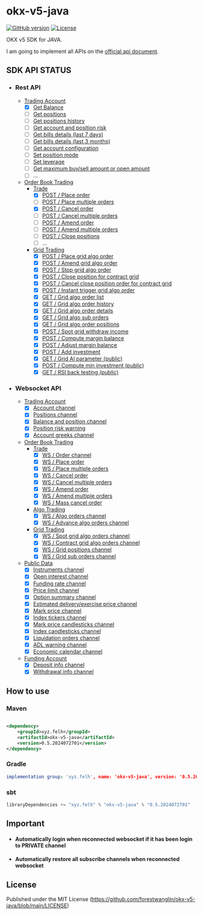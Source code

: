 # okx-v5-java
[![GitHub version](https://img.shields.io/static/v1?label=version&message=v0.5.2024072701&color=blue)](https://github.com/forestwanglin/okx-v5-java)
[![License](https://img.shields.io/static/v1?label=license&message=MIT&color=orange)](https://github.com/forestwanglin/okx-v5-java/blob/main/LICENSE)

OKX v5 SDK for JAVA. 

I am going to implement all APIs on the [official api document](https://www.okx.com/docs-v5/en/#overview).

## SDK API STATUS
- ### Rest API
  - [Trading Account](https://www.okx.com/docs-v5/en/#trading-account-rest-api)
    - [x] [Get Balance](https://www.okx.com/docs-v5/en/#trading-account-rest-api-get-balance)
    - [ ] [Get positions](https://www.okx.com/docs-v5/en/#trading-account-rest-api-get-positions)
    - [ ] [Get positions history](https://www.okx.com/docs-v5/en/#trading-account-rest-api-get-positions-history)
    - [ ] [Get account and position risk](https://www.okx.com/docs-v5/en/#trading-account-rest-api-get-account-and-position-risk)
    - [ ] [Get bills details (last 7 days)](https://www.okx.com/docs-v5/en/#trading-account-rest-api-get-bills-details-last-7-days)
    - [ ] [Get bills details (last 3 months)](https://www.okx.com/docs-v5/en/#trading-account-rest-api-get-bills-details-last-3-months)
    - [ ] [Get account configuration](https://www.okx.com/docs-v5/en/#trading-account-rest-api-get-account-configuration)
    - [ ] [Set position mode](https://www.okx.com/docs-v5/en/#trading-account-rest-api-set-position-mode)
    - [ ] [Set leverage](https://www.okx.com/docs-v5/en/#trading-account-rest-api-set-leverage)
    - [ ] [Get maximum buy/sell amount or open amount](https://www.okx.com/docs-v5/en/#trading-account-rest-api-get-maximum-buy-sell-amount-or-open-amount)
    - [ ] ...
  - [Order Book Trading](https://www.okx.com/docs-v5/en/#order-book-trading)
    - [Trade](https://www.okx.com/docs-v5/en/#order-book-trading-trade)
      - [x] [POST / Place order](https://www.okx.com/docs-v5/en/#order-book-trading-trade-post-place-order)
      - [ ] [POST / Place multiple orders](https://www.okx.com/docs-v5/en/#order-book-trading-trade-post-place-multiple-orders)
      - [x] [POST / Cancel order](https://www.okx.com/docs-v5/en/#order-book-trading-trade-post-cancel-order)
      - [ ] [POST / Cancel multiple orders](https://www.okx.com/docs-v5/en/#order-book-trading-trade-post-cancel-multiple-orders)
      - [ ] [POST / Amend order](https://www.okx.com/docs-v5/en/#order-book-trading-trade-post-amend-order)
      - [ ] [POST / Amend multiple orders](https://www.okx.com/docs-v5/en/#order-book-trading-trade-post-amend-multiple-orders)
      - [ ] [POST / Close positions](https://www.okx.com/docs-v5/en/#order-book-trading-trade-post-close-positions)
      - [ ] ...
    - [Grid Trading](https://www.okx.com/docs-v5/en/#order-book-trading-grid-trading)
      - [x] [POST / Place grid algo order](https://www.okx.com/docs-v5/en/#order-book-trading-grid-trading-post-place-grid-algo-order)
      - [x] [POST / Amend grid algo order](https://www.okx.com/docs-v5/en/#order-book-trading-grid-trading-post-amend-grid-algo-order)
      - [x] [POST / Stop grid algo order](https://www.okx.com/docs-v5/en/#order-book-trading-grid-trading-post-stop-grid-algo-order)
      - [x] [POST / Close position for contract grid](https://www.okx.com/docs-v5/en/#order-book-trading-grid-trading-post-close-position-for-contract-grid)
      - [x] [POST / Cancel close position order for contract grid](https://www.okx.com/docs-v5/en/#order-book-trading-grid-trading-post-cancel-close-position-order-for-contract-grid)
      - [x] [POST / Instant trigger grid algo order](https://www.okx.com/docs-v5/en/#order-book-trading-grid-trading-post-instant-trigger-grid-algo-order)
      - [x] [GET / Grid algo order list](https://www.okx.com/docs-v5/en/#order-book-trading-grid-trading-get-grid-algo-order-list)
      - [x] [GET / Grid algo order history](https://www.okx.com/docs-v5/en/#order-book-trading-grid-trading-get-grid-algo-order-history)
      - [x] [GET / Grid algo order details](https://www.okx.com/docs-v5/en/#order-book-trading-grid-trading-get-grid-algo-order-details)
      - [x] [GET / Grid algo sub orders](https://www.okx.com/docs-v5/en/#order-book-trading-grid-trading-get-grid-algo-sub-orders)
      - [x] [GET / Grid algo order positions](https://www.okx.com/docs-v5/en/#order-book-trading-grid-trading-get-grid-algo-order-positions)
      - [x] [POST / Spot grid withdraw income](https://www.okx.com/docs-v5/en/#order-book-trading-grid-trading-post-spot-grid-withdraw-income)
      - [x] [POST / Compute margin balance](https://www.okx.com/docs-v5/en/#order-book-trading-grid-trading-post-compute-margin-balance)
      - [x] [POST / Adjust margin balance](https://www.okx.com/docs-v5/en/#order-book-trading-grid-trading-post-adjust-margin-balance)
      - [x] [POST / Add investment](https://www.okx.com/docs-v5/en/#order-book-trading-grid-trading-post-add-investment)
      - [x] [GET / Grid AI parameter (public)](https://www.okx.com/docs-v5/en/#order-book-trading-grid-trading-get-grid-ai-parameter-public)
      - [x] [POST / Compute min investment (public)](https://www.okx.com/docs-v5/en/#order-book-trading-grid-trading-post-compute-min-investment-public)
      - [x] [GET / RSI back testing (public)](https://www.okx.com/docs-v5/en/#order-book-trading-grid-trading-get-rsi-back-testing-public)
- ### Websocket API
  - [Trading Account](https://www.okx.com/docs-v5/zh/#trading-account-websocket)
    - [x] [Account channel](https://www.okx.com/docs-v5/en/#trading-account-websocket-account-channel)
    - [x] [Positions channel](https://www.okx.com/docs-v5/en/#trading-account-websocket-positions-channel)
    - [x] [Balance and position channel](https://www.okx.com/docs-v5/en/#trading-account-websocket-balance-and-position-channel)
    - [x] [Position risk warning](https://www.okx.com/docs-v5/en/#trading-account-websocket-position-risk-warning)
    - [x] [Account greeks channel](https://www.okx.com/docs-v5/en/#trading-account-websocket-account-greeks-channel)
  - [Order Book Trading](https://www.okx.com/docs-v5/en/#order-book-trading)
    - [Trade](https://www.okx.com/docs-v5/en/#order-book-trading-trade)
      - [x] [WS / Order channel](https://www.okx.com/docs-v5/en/#order-book-trading-trade-ws-order-channel)
      - [x] [WS / Place order](https://www.okx.com/docs-v5/en/#order-book-trading-trade-ws-place-order)
      - [x] [WS / Place multiple orders](https://www.okx.com/docs-v5/en/#order-book-trading-trade-ws-place-multiple-orders)
      - [x] [WS / Cancel order](https://www.okx.com/docs-v5/en/#order-book-trading-trade-ws-cancel-order)
      - [x] [WS / Cancel multiple orders](https://www.okx.com/docs-v5/en/#order-book-trading-trade-ws-cancel-multiple-orders)
      - [x] [WS / Amend order](https://www.okx.com/docs-v5/en/#order-book-trading-trade-ws-amend-order)
      - [x] [WS / Amend multiple orders](https://www.okx.com/docs-v5/en/#order-book-trading-trade-ws-amend-multiple-orders)
      - [x] [WS / Mass cancel order](https://www.okx.com/docs-v5/en/#order-book-trading-trade-ws-mass-cancel-order)
    - [Algo Trading](https://www.okx.com/docs-v5/en/#order-book-trading-algo-trading)
      - [x] [WS / Algo orders channel](https://www.okx.com/docs-v5/en/#order-book-trading-algo-trading-ws-algo-orders-channel)
      - [x] [WS / Advance algo orders channel](https://www.okx.com/docs-v5/en/#order-book-trading-algo-trading-ws-advance-algo-orders-channel)
    - [Grid Trading](https://www.okx.com/docs-v5/en/#order-book-trading-grid-trading)
      - [x] [WS / Spot grid algo orders channel](https://www.okx.com/docs-v5/en/#order-book-trading-grid-trading-ws-spot-grid-algo-orders-channel)
      - [x] [WS / Contract grid algo orders channel](https://www.okx.com/docs-v5/en/#order-book-trading-grid-trading-ws-contract-grid-algo-orders-channel)
      - [x] [WS / Grid positions channel](https://www.okx.com/docs-v5/en/#order-book-trading-grid-trading-ws-grid-positions-channel)
      - [x] [WS / Grid sub orders channel](https://www.okx.com/docs-v5/en/#order-book-trading-grid-trading-ws-grid-sub-orders-channel)
  - [Public Data](https://www.okx.com/docs-v5/en/#public-data-websocket)
    - [x] [Instruments channel](https://www.okx.com/docs-v5/en/#public-data-websocket-instruments-channel)
    - [x] [Open interest channel](https://www.okx.com/docs-v5/en/#public-data-websocket-open-interest-channel)
    - [x] [Funding rate channel](https://www.okx.com/docs-v5/en/#public-data-websocket-funding-rate-channel)
    - [x] [Price limit channel](https://www.okx.com/docs-v5/en/#public-data-websocket-price-limit-channel)
    - [x] [Option summary channel](https://www.okx.com/docs-v5/en/#public-data-websocket-option-summary-channel)
    - [x] [Estimated delivery/exercise price channel](https://www.okx.com/docs-v5/en/#public-data-websocket-estimated-delivery-exercise-price-channel)
    - [x] [Mark price channel](https://www.okx.com/docs-v5/en/#public-data-websocket-mark-price-channel)
    - [x] [Index tickers channel](https://www.okx.com/docs-v5/en/#public-data-websocket-index-tickers-channel)
    - [x] [Mark price candlesticks channel](https://www.okx.com/docs-v5/en/#public-data-websocket-mark-price-candlesticks-channel)
    - [x] [Index candlesticks channel](https://www.okx.com/docs-v5/en/#public-data-websocket-index-candlesticks-channel)
    - [x] [Liquidation orders channel](https://www.okx.com/docs-v5/en/#public-data-websocket-liquidation-orders-channel)
    - [x] [ADL warning channel](https://www.okx.com/docs-v5/en/#public-data-websocket-adl-warning-channel)
    - [x] [Economic calendar channel](https://www.okx.com/docs-v5/en/#public-data-websocket-economic-calendar-channel)
  - [Funding Account](https://www.okx.com/docs-v5/en/#funding-account-websocket)
    - [x] [Deposit info channel](https://www.okx.com/docs-v5/en/#funding-account-websocket-deposit-info-channel)
    - [x] [Withdrawal info channel](https://www.okx.com/docs-v5/en/#funding-account-websocket-withdrawal-info-channel)

## How to use

### Maven

```xml

<dependency>
    <groupId>xyz.felh</groupId>
    <artifactId>okx-v5-java</artifactId>
    <version>0.5.2024072701</version>
</dependency>
```

### Gradle

```yaml
implementation group: 'xyz.felh', name: 'okx-v5-java', version: '0.5.2024072701'
```

### sbt

```javascript
libraryDependencies += "xyz.felh" % "okx-v5-java" % "0.5.2024072701"
```

## Important

- #### Automatically login when reconnected websocket if it has been login to PRIVATE channel
- #### Automatically restore all subscribe channels when reconnected websocket


## License

Published under the MIT License (https://github.com/forestwanglin/okx-v5-java/blob/main/LICENSE)